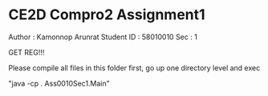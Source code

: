 # CE2D Compro2 Assignment1

Author     : Kamonnop Arunrat
Student ID : 58010010
Sec        : 1

GET REG!!!

Please compile all files in this folder first, go up one directory level and exec

"java -cp . Ass0010Sec1.Main"
